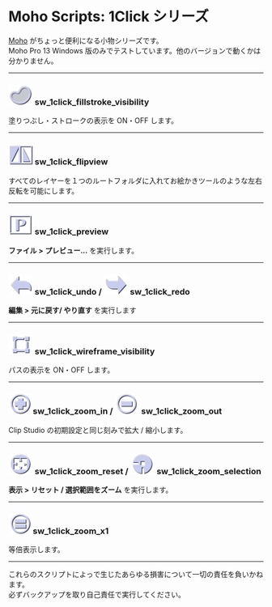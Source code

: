 # Moho Scripts: 1Click シリーズ

[Moho](https://www.mohoanimation.com/) がちょっと便利になる小物シリーズです。  
Moho Pro 13 Windows 版のみでテストしています。他のバージョンで動くかは分かりません。

---

### ![](https://raw.githubusercontent.com/sootwork/moho-scripts/master/sw_1click_series/Moho%20Custom%20Content%20Folder/Moho%20Pro/scripts/tool/sw_1click_fillstroke_visibility%402x.png) sw_1click_fillstroke_visibility

塗りつぶし・ストロークの表示を ON・OFF します。

---

### ![alt](https://raw.githubusercontent.com/sootwork/moho-scripts/master/sw_1click_series/Moho%20Custom%20Content%20Folder/Moho%20Pro/scripts/tool/sw_1click_flipview%402x.png) sw_1click_flipview

すべてのレイヤーを１つのルートフォルダに入れてお絵かきツールのような左右反転を可能にします。

---

### ![alt](https://raw.githubusercontent.com/sootwork/moho-scripts/master/sw_1click_series/Moho%20Custom%20Content%20Folder/Moho%20Pro/scripts/tool/sw_1click_preview%402x.png) sw_1click_preview

**ファイル > プレビュー...** を実行します。

---

### ![alt](https://raw.githubusercontent.com/sootwork/moho-scripts/master/sw_1click_series/Moho%20Custom%20Content%20Folder/Moho%20Pro/scripts/tool/sw_1click_undo%402x.png) sw_1click_undo / ![alt](https://raw.githubusercontent.com/sootwork/moho-scripts/master/sw_1click_series/Moho%20Custom%20Content%20Folder/Moho%20Pro/scripts/tool/sw_1click_redo%402x.png) sw_1click_redo

**編集 > 元に戻す/ やり直す** を実行します

---

### ![alt](https://raw.githubusercontent.com/sootwork/moho-scripts/master/sw_1click_series/Moho%20Custom%20Content%20Folder/Moho%20Pro/scripts/tool/sw_1click_wireframe_visibility%402x.png) sw_1click_wireframe_visibility

パスの表示を ON・OFF します。

---

### ![](https://raw.githubusercontent.com/sootwork/moho-scripts/master/sw_1click_series/Moho%20Custom%20Content%20Folder/Moho%20Pro/scripts/tool/sw_1click_zoom_in%402x.png)sw_1click_zoom_in / ![](https://raw.githubusercontent.com/sootwork/moho-scripts/master/sw_1click_series/Moho%20Custom%20Content%20Folder/Moho%20Pro/scripts/tool/sw_1click_zoom_out%402x.png) sw_1click_zoom_out

Clip Studio の初期設定と同じ刻みで拡大 / 縮小します。

---

### ![](https://raw.githubusercontent.com/sootwork/moho-scripts/master/sw_1click_series/Moho%20Custom%20Content%20Folder/Moho%20Pro/scripts/tool/sw_1click_zoom_reset%402x.png) sw_1click_zoom_reset / ![](https://raw.githubusercontent.com/sootwork/moho-scripts/master/sw_1click_series/Moho%20Custom%20Content%20Folder/Moho%20Pro/scripts/tool/sw_1click_zoom_selection%402x.png) sw_1click_zoom_selection

**表示 > リセット / 選択範囲をズーム** を実行します。

---

### ![](https://raw.githubusercontent.com/sootwork/moho-scripts/master/sw_1click_series/Moho%20Custom%20Content%20Folder/Moho%20Pro/scripts/tool/sw_1click_zoom_x1%402x.png)sw_1click_zoom_x1

等倍表示します。

---

これらのスクリプトによっで生じたあらゆる損害について一切の責任を負いかねます。  
必ずバックアップを取り自己責任で実行してください。
